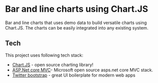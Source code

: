 # Bar and line charts using Chart.JS

Bar and line charts that uses demo data to build versatile charts using Chart.JS. The charts can be easily integrated into any existing system. 

## Tech
This project uses following tech stack:
* [Chart.JS](https://www.chartjs.org/) - open source charting library!
* [ASP.Net core MVC](https://docs.microsoft.com/en-us/aspnet/core/mvc/overview?view=aspnetcore-3.1)- Microsoft  open source asps.net core MVC stack.
* [Twitter bootstrap](https://getbootstrap.com/2.0.4/) - great UI boilerplate for modern web apps
